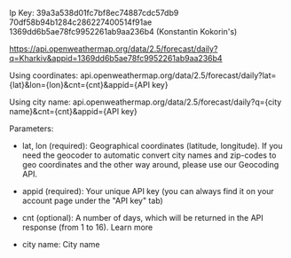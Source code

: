 Ip Key:
39a3a538d01fc7bf8ec74887cdc57db9
70df58b94b1284c286227400514f91ae
1369dd6b5ae78fc9952261ab9aa236b4 (Konstantin Kokorin's)

https://api.openweathermap.org/data/2.5/forecast/daily?q=Kharkiv&appid=1369dd6b5ae78fc9952261ab9aa236b4

Using coordinates:
api.openweathermap.org/data/2.5/forecast/daily?lat={lat}&lon={lon}&cnt={cnt}&appid={API key}

Using city name:
api.openweathermap.org/data/2.5/forecast/daily?q={city name}&cnt={cnt}&appid={API key}

Parameters:

- lat, lon	(required):	Geographical coordinates (latitude, longitude). 
If you need the geocoder to automatic convert city names and zip-codes 
to geo coordinates and the other way around, please use our Geocoding API.
  
- appid	(required):	Your unique API key (you can always find it on your account page 
under the "API key" tab)
  
- cnt	(optional):	A number of days, which will be returned in the API response (from 1 to 16). Learn more

- city name: City name
